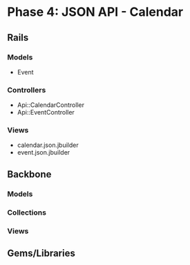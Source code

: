 # Phase 4: JSON API - Calendar

## Rails
### Models
* Event

### Controllers
* Api::CalendarController
* Api::EventController

### Views
* calendar.json.jbuilder
* event.json.jbuilder

## Backbone
### Models

### Collections

### Views

## Gems/Libraries
